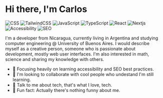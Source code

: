 # Hi there, I'm Carlos

<img alt='CSS' src='https://img.shields.io/badge/CSS%20-%23F7DF1E.svg?&style=for-the-badge&logo=css3&logoColor=&labelColor=23F7DF1&color=1572b6' /> <img alt='TailwindCSS' src='https://img.shields.io/badge/TailwindCSS%20-%23F7DF1E.svg?&style=for-the-badge&logo=tailwind-css&logoColor=ffffff&labelColor=38b2a&color=38b2ac' /> <img alt='JavaScript' src='https://img.shields.io/badge/JavaScript%20-%23F7DF1E.svg?&style=for-the-badge&logo=javascript&logoColor=black&labelColor=23F7DF1&link=http://left&link=https://github.com' /> <img alt='TypeScript' src='https://img.shields.io/badge/TypeScript%20-%23F7DF1E.svg?&style=for-the-badge&logo=typescript&logoColor=ffffff&labelColor=38b2a&color=3178C6' /> <img alt='React' src='https://img.shields.io/badge/React%20-%23F7DF1E.svg?&style=for-the-badge&logo=react&logoColor=&labelColor=23F7DF1&color=20232a' /> <img alt='Nextjs' src='https://img.shields.io/badge/Next.js%20-%23F7DF1E.svg?&style=for-the-badge&logo=next.js&logoColor=ffffff&labelColor=38b2a&color=000000' /> <img alt='Accessibility' src='https://img.shields.io/badge/Accessibility%20-%23F7DF1E.svg?&style=for-the-badge&logo=html5&logoColor=FFFFFF&labelColor=23F7DF1&color=E34F26' /> <img alt='SEO' src='https://img.shields.io/badge/SEO%20-%23F7DF1E.svg?&style=for-the-badge&logo=google%20search%20console&logoColor=FFFFFF&labelColor=23F7DF1&color=458CF5' /> 

I'm a developer from Nicaragua, currently living in Argentina and studying computer engineering @ University of Buenos Aires. I would describe myself as a creative person, someone who is passionate about development, mostly web user interfaces. I'm also interested in math, science and sharing my knowledge with others.

- 🚧 Focusing heavily on learning accessibility and SEO best practices.
- 🧠 I'm looking to collaborate with cool people who undestand I'm still learning.
- 💾 Talk to me about tech, that's what I love, tech.
- 🤬 Fun fact: Actually there's nothing funny about me.
